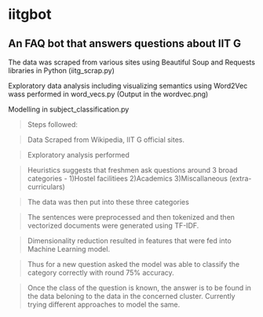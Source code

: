 # iitgbot

## An FAQ bot that answers questions about IIT G

The data was scraped from various sites using Beautiful Soup and Requests libraries in Python (iitg_scrap.py)

Exploratory data analysis including visualizing semantics using Word2Vec wass performed in word_vecs.py (Output in the wordvec.png)

Modelling in subject_classification.py

> Steps followed:

> Data Scraped from Wikipedia, IIT G official sites.

> Exploratory analysis performed

> Heuristics suggests that freshmen ask questions around 3 broad categories - 1)Hostel facilitiees 2)Academics 3)Miscallaneous (extra-curriculars)

> The data was then put into these three categories

> The sentences were preprocessed and then tokenized and then vectorized documents were generated using TF-IDF.

> Dimensionality reduction resulted in features that were fed into Machine Learning model.

> Thus for a new question asked the model was able to classify the category correctly with round 75% accuracy.

> Once the class of the question is known, the answer is to be found in the data beloning to the data in the concerned cluster. Currently trying different approaches to model the same.
